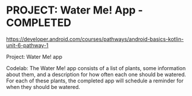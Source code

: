 PROJECT: Water Me! App - COMPLETED
==================================

https://developer.android.com/courses/pathways/android-basics-kotlin-unit-6-pathway-1

Project: Water Me! app

Codelab:
The Water Me! app consists of a list of plants, some information about them, and a description for how often each one should be watered. For each of these plants, the completed app will schedule a reminder for when they should be watered.

